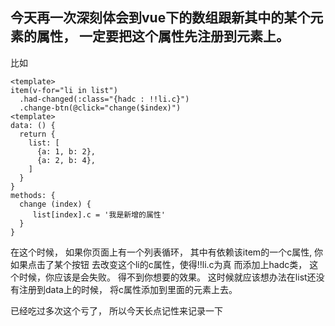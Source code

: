 ## 今天再一次深刻体会到vue下的数组跟新其中的某个元素的属性， 一定要把这个属性先注册到元素上。
比如
```
<template>
item(v-for="li in list")
  .had-changed(:class="{hadc : !!li.c}")
  .change-btn(@click="change($index)")
<template>
data: () {
  return {
    list: [
      {a: 1, b: 2},
      {a: 2, b: 4},
    ]
  }
}
methods: {
  change (index) {
     list[index].c = '我是新增的属性'
  }
}
```
在这个时候， 如果你页面上有一个列表循环， 其中有依赖该item的一个c属性, 你如果点击了某个按钮
去改变这个li的c属性，使得!!li.c为真 而添加上hadc类， 这个时候，你应该是会失败。 得不到你想要的效果。
这时候就应该想办法在list还没有注册到data上的时候， 将c属性添加到里面的元素上去。

已经吃过多次这个亏了， 所以今天长点记性来记录一下
